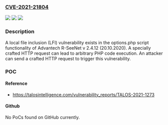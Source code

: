 ### [CVE-2021-21804](https://cve.mitre.org/cgi-bin/cvename.cgi?name=CVE-2021-21804)
![](https://img.shields.io/static/v1?label=Product&message=Advantech&color=blue)
![](https://img.shields.io/static/v1?label=Version&message=n%2Fa&color=blue)
![](https://img.shields.io/static/v1?label=Vulnerability&message=PHP%20Remote%20File%20Inclusion&color=brighgreen)

### Description

A local file inclusion (LFI) vulnerability exists in the options.php script functionality of Advantech R-SeeNet v 2.4.12 (20.10.2020). A specially crafted HTTP request can lead to arbitrary PHP code execution. An attacker can send a crafted HTTP request to trigger this vulnerability.

### POC

#### Reference
- https://talosintelligence.com/vulnerability_reports/TALOS-2021-1273

#### Github
No PoCs found on GitHub currently.

